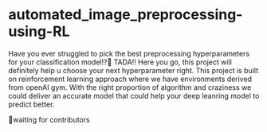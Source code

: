 # automated_image_preprocessing-using-RL
Have you ever struggled to pick the best preprocessing hyperparameters for your classification model!?🤔
TADA!! Here you go, this project will definitely help u choose your next hyperparameter right.
This project is built on reinforcement learning approach where we have environments derived from openAI gym. With the right proportion of algorithm and craziness we could deliver an accurate model that could help your deep leanring model to predict better. 

📍waiting for contributors

